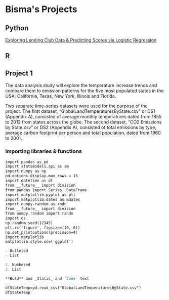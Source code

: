 # Bisma's Projects 

## Python 
[Exploring Lending Club Data & Predicting Scores via Logistic Regression](https://github.com/bismab/LendingClub_Expl_LogReg/blob/master/Term%20Project%20v.13%20(Tuning%20with%20%26%20without%20RFE)%20Grid%20Search.ipynb)

## R


## Project 1

The data analysis study will explore the temperature increase trends and compare them to emission patterns for the five most populated states in the USA; California, Texas, New York, Illinois and Florida.

Two separate time-series datasets were used for the purpose of the project. The first dataset, “GlobalLandTemperaturesByState.csv” or DS1 (Appendix A), consisted of average monthly temperatures dated from 1855 to 2013 from states across the globe. The second dataset, “CO2 Emissions by State.csv” or DS2 (Appendix A), consisted of total emissions by type, average carbon footprint per person and total population, dated from 1960 to 2001.

### Importing libraries & functions

```markdown
import pandas as pd
import statsmodels.api as sm
import numpy as np
pd.options.display.max_rows = 15
import datetime as dt
from __future__ import division
from pandas import Series, DataFrame
import matplotlib.pyplot as plt
import matplotlib.dates as mdates
import numpy.random as rndn
from __future__ import division
from numpy.random import randn
import os
np.random.seed(12345)
plt.rc('figure', figsize=(10, 6))
np.set_printoptions(precision=4)
import matplotlib
matplotlib.style.use('ggplot')

- Bulleted
- List

1. Numbered
2. List

**Bold** and _Italic_ and `Code` text

```
```markdown
dfStateTemp=pd.read_csv("GlobalLandTemperaturesByState.csv")
dfStateTemp
```
